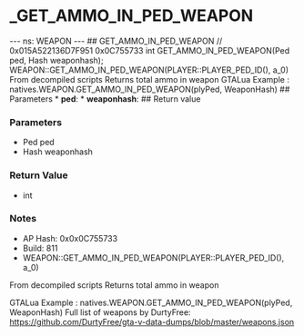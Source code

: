 # _GET_AMMO_IN_PED_WEAPON

--- ns: WEAPON --- ## GET_AMMO_IN_PED_WEAPON  // 0x015A522136D7F951 0x0C755733 int GET_AMMO_IN_PED_WEAPON(Ped ped, Hash weaponhash);  WEAPON::GET_AMMO_IN_PED_WEAPON(PLAYER::PLAYER_PED_ID(), a_0) From decompiled scripts Returns total ammo in weapon GTALua Example : natives.WEAPON.GET_AMMO_IN_PED_WEAPON(plyPed, WeaponHash)  ## Parameters * **ped**: * **weaponhash**:  ## Return value

### Parameters
* Ped ped
* Hash weaponhash

### Return Value
* int

### Notes
* AP Hash: 0x0x0C755733
* Build: 811
* WEAPON::GET_AMMO_IN_PED_WEAPON(PLAYER::PLAYER_PED_ID(), a_0)

From decompiled scripts
Returns total ammo in weapon

GTALua Example :
natives.WEAPON.GET_AMMO_IN_PED_WEAPON(plyPed, WeaponHash)
Full list of weapons by DurtyFree: https://github.com/DurtyFree/gta-v-data-dumps/blob/master/weapons.json

